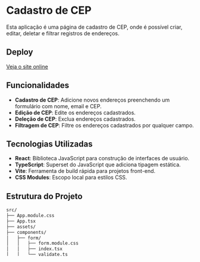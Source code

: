 # Cadastro de CEP

Esta aplicação é uma página de cadastro de CEP, onde é possível criar, editar, deletar e filtrar registros de endereços.

## Deploy

[Veja o site online](https://ericmartins0203.github.io/Ubistart-Form/)

## Funcionalidades

- **Cadastro de CEP**: Adicione novos endereços preenchendo um formulário com nome, email e CEP.
- **Edição de CEP**: Edite os endereços cadastrados.
- **Deleção de CEP**: Exclua endereços cadastrados.
- **Filtragem de CEP**: Filtre os endereços cadastrados por qualquer campo.

## Tecnologias Utilizadas

- **React**: Biblioteca JavaScript para construção de interfaces de usuário.
- **TypeScript**: Superset do JavaScript que adiciona tipagem estática.
- **Vite**: Ferramenta de build rápida para projetos front-end.
- **CSS Modules**: Escopo local para estilos CSS.

## Estrutura do Projeto

```markdown
src/
├── App.module.css
├── App.tsx
├── assets/
├── components/
│   ├── form/
│   │   ├── form.module.css
│   │   ├── index.tsx
│   │   └── validate.ts
│   ├── input/
│   │   ├── index.tsx
│   │   └── input.module.css
│   ├── list/
│   │   ├── index.tsx
│   │   └── list.module.css
│   └── modal/
│       ├── index.tsx
│       └── modal.module.css
├── index.css
├── interface/
│   └── index.ts
├── main.tsx
├── provider/
│   └── DataContext.tsx
├── utils/
└── vite-env.d.ts
```


## Como Executar

1. Clone o repositório:
   ```sh
   git clone https://github.com/ericmartins0203/Ubistart-Form
   ```
2. Navegue até o diretório do projeto:
   ```sh
   cd seu-repositorio
   ```
3. Instale as dependências:
   ```sh
   npm install
   ```
4. Execute o projeto em modo de desenvolvimento:
   ```sh
   npm run dev
   ```
5. Abra o navegador e acesse:
   ```
   http://localhost:5173
   ```

## Scripts Disponíveis

- `npm run dev`: Inicia o servidor de desenvolvimento.
- `npm run build`: Compila o projeto para produção.
- `npm run preview`: Visualiza a versão de produção.
- `npm run lint`: Executa o linter para verificar problemas no código.
